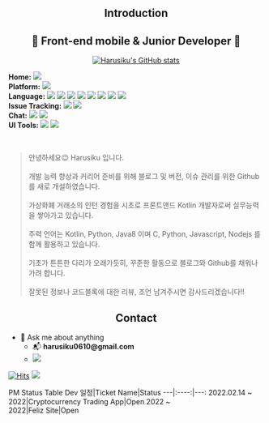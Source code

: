 <h2 align="center">Introduction</h2>
<div align="center">
  <h2> 🚀 Front-end mobile & Junior Developer 🔧 </h2>

[![Harusiku's GitHub stats](https://github-readme-stats.vercel.app/api?username=harusiku&count_private=true&show_icons=true&theme=vue-dark)](https://github.com/anuraghazra/github-readme-stats)
</div>

  <strong>Home:</strong> <a href="https://harusiku.tistory.com/" target="_blank"><img src="https://img.shields.io/badge/Tistory-000000?style=flat-square&logo=Blogger&logoColor=white"/></a></br>
  <strong>Platform:</strong> <img src="https://img.shields.io/badge/Android-3DDC84?style=flat-square&logo=Android&logoColor=FFFFFF"/></br>
  <strong>Language:</strong> <img src="https://img.shields.io/badge/Kotlin-7F52FF?style=flat-square&logo=Kotlin&logoColor=FFFFFF"/>
  <img src="https://img.shields.io/badge/Java-007396?style=flat-square&logo=Java&logoColor=FFFFFF"/>
  <img src="https://img.shields.io/badge/C-A8B9CC?style=flat-square&logo=C&logoColor=FFFFFF"/>
  <img src="https://img.shields.io/badge/Python-3776AB?style=flat-square&logo=Python&logoColor=FFFFFF"/>
  <img src="https://img.shields.io/badge/Node.js-339933?style=flat-square&logo=Node.js&logoColor=FFFFFF"/>
  <img src="https://img.shields.io/badge/HTML5-E34F26?style=flat-square&logo=HTML5&logoColor=FFFFFF"/>
  <img src="https://img.shields.io/badge/JavaScript-F7DF1E?style=flat-square&logo=JavaScript&logoColor=FFFFFF"/>
  <img src="https://img.shields.io/badge/CSS3-1572B6?style=flat-square&logo=CSS3&logoColor=FFFFFF"/></br>
  <strong>Issue Tracking:</strong> <img src="https://img.shields.io/badge/Jira-0052CC?style=flat-square&logo=Jira&logoColor=FFFFFF"/>
  <img src="https://img.shields.io/badge/Trello-0052CC?style=flat-square&logo=Trello&logoColor=FFFFFF"/></br>
  <strong>Chat:</strong> <a href="https://discord.gg/G24FKMJBup" target="_blank"><img src="https://img.shields.io/badge/Discord-5865F2?style=flat-square&logo=Discord&logoColor=FFFFFF"/></a>
  <img src="https://img.shields.io/badge/Slack-4A154B?style=flat-square&logo=Slack&logoColor=FFFFFF"/></br>
  <strong>UI Tools:</strong> <img src="https://img.shields.io/badge/Adobe%20XD-FF61F6?style=flat-square&logo=Adobe%20XD&logoColor=FFFFFF"/> <img src="https://img.shields.io/badge/Figma-FF61F6?style=flat-square&logo=Figma&logoColor=#F24E1E"/>

</br>
<blockquote>
  안녕하세요😉 Harusiku 입니다.
  <br /><br />
  개발 능력 향상과 커리어 준비를 위해 블로그 및 버전, 이슈 관리를 위한 Github를 새로 개설하였습니다.
  <br /><br />
  가상화폐 거래소의 인턴 경험을 시초로 프론트앤드 Kotlin 개발자로써 실무능력을 쌓아가고 있습니다.
  <br /><br />
  주력 언어는 Kotlin, Python, Java8 이며 C, Python, Javascript, Nodejs 를 함께 활용하고 있습니다.
  <br /><br />
  기초가 튼튼한 다리가 오래가듯히, 꾸준한 활동으로 블로그와 Github를 채워나가려 합니다.
  <br /><br />
  잘못된 정보나 코드블록에 대한 리뷰, 조언 남겨주시면 감사드리겠습니다!!
</blockquote>

<h2 align="center">Contact</h2>
<div>
  <ul>
    <li>💬 Ask me about anything</br>
    <ul>
      <li>📬 <strong>harusiku0610@gmail.com</strong></li>
      <li><a href="mailto:harusiku0610@gmail.com" target="_blank"><img style="margin-right: 200px;" src="https://img.shields.io/badge/Gmail-EA4335?style=flat-square&logo=Gmail&logoColor=FFFFFF"/></a></li>
    </ul>
    </li>
  </ul>
</div>

<!--
<h2 align="center">Skills</h2>
<a href="https://profile.codersrank.io/user/jellybrick">
  <p align="center">
    <img src="https://cr-skills-chart-widget.azurewebsites.net/api/api?username=harusiku&width=820&show-other-skills=false&bg=4C566A" width="70%"/>
  </p>
</a>
-->

[![Hits](https://hits.seeyoufarm.com/api/count/incr/badge.svg?url=https%3A%2F%2Fgithub.com%2Fharusiku0610&count_bg=%2379C83D&title_bg=%23555555&icon=&icon_color=%23E7E7E7&title=hits&edge_flat=false)](https://hits.seeyoufarm.com) <img src="https://img.shields.io/static/v1?label=🔭&message=making Feliz Site&color=<COLOR>"/>

PM Status Table
Dev 일정|Ticket Name|Status
---|:----:|---:
2022.02.14 ~ </br>2022|Cryptocurrency Trading App|Open
2022 ~ </br>2022|Feliz Site|Open


<!--
**harusiku0610/harusiku0610** is a ✨ _special_ ✨ repository because its `README.md` (this file) appears on your GitHub profile.

Here are some ideas to get you started:

- 🔭 I’m currently working on ...
- 🌱 I’m currently learning ...
- 👯 I’m looking to collaborate on ...
- 🤔 I’m looking for help with ...
- 💬 Ask me about ...
- 📫 How to reach me: ...
- 😄 Pronouns: ...
- ⚡ Fun fact: ...

simple Icon: https://simpleicons.org/

custom Icon: https://shields.io/

github-readme-stats: https://github.com/anuraghazra/github-readme-stats/blob/master/docs/readme_kr.md

Jira는 이슈의 ‘상태(Status)’를 통해 진행상황을 전체 구성원에게 공유합니다. 그리고 ‘상태(Status)’값은 다음과 같이 정의할 수 있습니다.

열기(Open): 스프린트 내 이슈를 인지한 단계를 의미합니다. 해당 상태에서 SM과 PO는 협의를 거쳐 진행할 필요가 없는 이슈는 취소(Cancel) 상태로 변경합니다.
할 일(To-do): 실제로 수행해야할 이슈로 인지한 단계를 의미합니다. 이슈(보통은 스토리 형태이나 작업일수도 있음)를 진행하기 위한 실질적인 준비상태입니다.
진행중(In Progress): 수행해야할 이슈들이 실제로 개발 단계에 들어섰음을 의미합니다. 개발과 단위테스트를 진행하게되며 물리적으로 가장 오랜 시간을 차지합니다.
해결됨(Resolved): 진행 중 상태였던 이슈를 개발자(디자이너)가 1차 완료했음을 의미합니다. 해당 단계에서 SM이 2차 단위테스트(확인)을 진행하고 수행이 마무리됐다고 판단하면 PO, SM, 개발자가 함께 참여해 이슈의 완료 상태를 점검하는 ‘리뷰’를 진행합니다. ‘리뷰’는 PO, SM, 개발자가 일정을 협의해 일정 장소에 모여 이슈 상태를 확인합니다.
완료됨(Done): 해결된 이슈를 ‘리뷰’를 통해 완벽하게 마무리됐음을 확인했됐음을 의미합니다. 개발팀 전체의 합의에 의해 부여되는 상태이므로 ‘리뷰’ 세션에서 PO, SM, 개발자가 함께하는 가운데 이슈 상태를 완료로 넘기는 것을 추천합니다.
닫힘(Closed): 완료된 이슈나 취소된 이슈를 완전히 종결된 상태로 전환했음을 의미합니다. 불필요하다고 생각될 경우 프로젝트 구성원들의 협의에 의해 프로젝트에서 사용하는 상태 값에서 제외할 수 있습니다.
다시열기(Reopened): 취소했던 이슈가 재검토를 통해 필요하다고 판단될 경우 다시 할 일 단계로 되돌리는 것을 의미합니다. 협의는 보통 SM과 PO가 하게됩니다.
빌드(Build): 완료된 이슈를 통해 개발된 물량(화면, 소스 등)을 배포 완료했음을 의미합니다. 마찬가지로 협의에 의해 제외하고 별도의 시스템(Jenkins 등)을 통해 관리하는 것도 가능합니다.
빌드 실패(Build Failure): 말그대로 빌드가 실패했을 의미합니다.
취소(Cancel): 특정 상태(열기 등)에서 이슈가 수행할 필요가 없다고 판단된 경우를 의미합니다. 보통 SM과 PO가 협의를 거쳐 취소 여부를 결정합니다.


Feat 새로운 기능을 추가할 경우 
Fix 버그를 고친 경우 
Design CSS 등 사용자 UI 디자인 변경 
!BREAKING CHANGE 커다란 API 변경의 경우 
!HOTFIX 급하게 치명적인 버그를 고쳐야하는 경우 
Style 코드 포맷 변경, 세미 콜론 누락, 코드 수정이 없는 경우 
Refactor 프로덕션 코드 리팩토링 
Comment 필요한 주석 추가 및 변경 
Docs 문서를 수정한 경우 
Test 테스트 추가, 테스트 리팩토링(프로덕션 코드 변경 X) 
Chore 빌드 태스트 업데이트, 패키지 매니저를 설정하는 경우(프로덕션 코드 변경 X)
Rename 파일 혹은 폴더명을 수정하거나 옮기는 작업만인 경우 Remove 파일을 삭제하는 작업만 수행한 경우

-->
